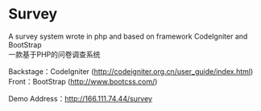 Survey
======
A survey system wrote in php and based on framework CodeIgniter and BootStrap  
一款基于PHP的问卷调查系统  
  
Backstage：CodeIgniter (http://codeigniter.org.cn/user_guide/index.html)  
Front：BootStrap (http://www.bootcss.com/)  

Demo Address：http://166.111.74.44/survey

